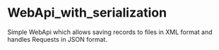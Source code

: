 # WebApi_with_serialization
Simple WebApi which allows saving records to files in XML format and handles Requests in JSON format.
